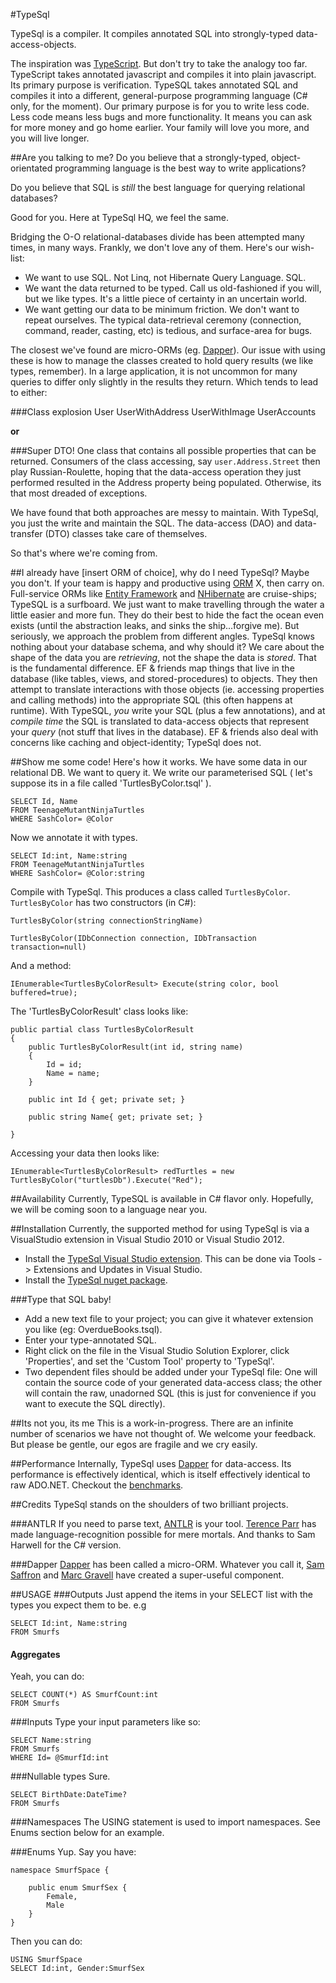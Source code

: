 #TypeSql

TypeSql is a compiler. It compiles annotated SQL into strongly-typed data-access-objects. 

The inspiration was [TypeScript](http://www.typescriptlang.org/). But don't try to take the analogy too far. TypeScript takes annotated javascript and compiles it into plain javascript. Its primary purpose is verification. TypeSQL takes annotated SQL and compiles it into a different, general-purpose programming language (C# only, for the moment). Our primary purpose is for you to write less code. Less code means less bugs and more functionality. It means you can ask for more money and go home earlier. Your family will love you more, and you will live longer. 

##Are you talking to me?
Do you believe that a strongly-typed, object-orientated programming language is the best way to write applications? 

Do you believe that SQL is *still* the best language for querying relational databases?

Good for you. Here at TypeSql HQ, we feel the same.

Bridging the O-O relational-databases divide has been attempted many times, in many ways. Frankly, we don't love any of them.
Here's our wish-list:
- We want to use SQL. Not Linq, not Hibernate Query Language. SQL. 
- We want the data returned to be typed. Call us old-fashioned if you will, but we like types. It's a little piece of certainty in an uncertain world.
- We want getting our data to be minimum friction. We don't want to repeat ourselves. The typical data-retrieval ceremony (connection, command, reader, casting, etc) is tedious, and surface-area for bugs.

The closest we've found are micro-ORMs (eg. [Dapper](http://code.google.com/p/dapper-dot-net/)). Our issue with using these is how to manage the classes created to hold query results (we like types, remember). In a large application, it is not uncommon for many queries to differ only slightly in the results they return. Which tends to lead to either:

###Class explosion
	User
	UserWithAddress
	UserWithImage
	UserAccounts

**or**

###Super DTO!
One class that contains all possible properties that can be returned. Consumers of the class accessing, say `user.Address.Street` then play Russian-Roulette, hoping that the data-access operation they just performed resulted in the Address property being populated. Otherwise, its that most dreaded of exceptions.

We have found that both approaches are messy to maintain. With TypeSql, you just the write and maintain the SQL. The data-access (DAO) and data-transfer (DTO) classes take care of themselves.

So that's where we're coming from.

##I already have [insert ORM of choice], why do I need TypeSql?
Maybe you don't. If your team is happy and productive using [ORM](http://en.wikipedia.org/wiki/Object-relational_mapping) X, then carry on. 
Full-service ORMs like [Entity Framework](http://msdn.microsoft.com/en-us/data/ef.aspx) and [NHibernate](http://nhforge.org/) are cruise-ships; TypeSQL is a surfboard. We just want to make travelling through the water a little easier and more fun. They do their best to hide the fact the ocean even exists (until the abstraction leaks, and sinks the ship...forgive me). But seriously, we approach the problem from different angles. TypeSql knows nothing about your database schema, and why should it? We care about the shape of the data you are *retrieving*, not the shape the data is *stored*. That is the fundamental difference. EF & friends map things that live in the database (like tables, views, and stored-procedures) to objects. They then attempt to translate interactions with those objects (ie. accessing properties and calling methods) into the appropriate SQL (this often happens at runtime). With TypeSQL, *you* write your SQL (plus a few annotations), and at *compile time* the SQL is translated to data-access objects that represent your *query* (not stuff that lives in the database). 
EF & friends also deal with concerns like caching and object-identity; TypeSql does not. 
 

##Show me some code! 
Here's how it works. We have some data in our relational DB. We want to query it. We write our parameterised SQL ( let's suppose its in a file called 'TurtlesByColor.tsql' ).

	SELECT Id, Name 
	FROM TeenageMutantNinjaTurtles
	WHERE SashColor= @Color 
 
Now we annotate it with types.

	SELECT Id:int, Name:string 
	FROM TeenageMutantNinjaTurtles
	WHERE SashColor= @Color:string

Compile with TypeSql. This produces a class called `TurtlesByColor`. `TurtlesByColor` has two constructors (in C#):

	TurtlesByColor(string connectionStringName)

	TurtlesByColor(IDbConnection connection, IDbTransaction transaction=null) 

And a method:

	IEnumerable<TurtlesByColorResult> Execute(string color, bool buffered=true); 

The 'TurtlesByColorResult' class looks like:

	public partial class TurtlesByColorResult
	{
		public TurtlesByColorResult(int id, string name)
		{
			Id = id;
			Name = name;
		}

		public int Id { get; private set; }	

		public string Name{ get; private set; }
		
	}

Accessing your data then looks like:

	IEnumerable<TurtlesByColorResult> redTurtles = new TurtlesByColor("turtlesDb").Execute("Red");

##Availability
Currently, TypeSQL is available in C# flavor only. Hopefully, we will be coming soon to a language near you.

##Installation
Currently, the supported method for using TypeSql is via a VisualStudio extension in Visual Studio 2010 or Visual Studio 2012. 
- Install the [TypeSql Visual Studio extension](http://visualstudiogallery.msdn.microsoft.com/4e2dbc67-a429-4120-b56f-3a93a1003905). This can be done via Tools -> Extensions and Updates in Visual Studio.
- Install the [TypeSql nuget package](https://nuget.org/packages/TypeSql).

###Type that SQL baby!
- Add a new text file to your project; you can give it whatever extension you like (eg: OverdueBooks.tsql).
- Enter your type-annotated SQL.
- Right click on the file in the Visual Studio Solution Explorer, click 'Properties', and set the 'Custom Tool' property to 'TypeSql'.
- Two dependent files should be added under your TypeSql file: One will contain the source code of your generated data-access class; the other will contain the raw, unadorned SQL (this is just for convenience if you want to execute the SQL directly). 

##Its not you, its me
This is a work-in-progress. There are an infinite number of scenarios we have not thought of. We welcome your feedback. But please be gentle, our egos are fragile and we cry easily.

##Performance
Internally, TypeSql uses [Dapper](http://code.google.com/p/dapper-dot-net/) for data-access. Its performance is effectively identical, which is itself effectively identical to raw ADO.NET. Checkout the [benchmarks](http://code.google.com/p/dapper-dot-net/#Performance).

##Credits
TypeSql stands on the shoulders of two brilliant projects.

###ANTLR
If you need to parse text, [ANTLR](http://www.antlr.org/) is your tool. [Terence Parr](http://www.cs.usfca.edu/~parrt/) has made language-recognition possible for mere mortals. And thanks to Sam Harwell for the C# version.

###Dapper
[Dapper](http://code.google.com/p/dapper-dot-net/) has been called a micro-ORM. Whatever you call it, [Sam Saffron](http://samsaffron.com/) and [Marc Gravell](http://marcgravell.blogspot.com.au/) have created a super-useful component. 

##USAGE
###Outputs
Just append the items in your SELECT list with the types you expect them to be. e.g

	SELECT Id:int, Name:string
	FROM Smurfs

#### Aggregates
Yeah, you can do:

	SELECT COUNT(*) AS SmurfCount:int
	FROM Smurfs

###Inputs
Type your input parameters like so:

	SELECT Name:string
	FROM Smurfs
	WHERE Id= @SmurfId:int

###Nullable types
Sure.

	SELECT BirthDate:DateTime?
	FROM Smurfs

###Namespaces
The USING statement is used to import namespaces.
See Enums section below for an example.

###Enums
Yup. Say you have:

	namespace SmurfSpace {
		
		public enum SmurfSex {
			Female,
			Male
		}
	}

Then you can do:

	USING SmurfSpace	
	SELECT Id:int, Gender:SmurfSex


